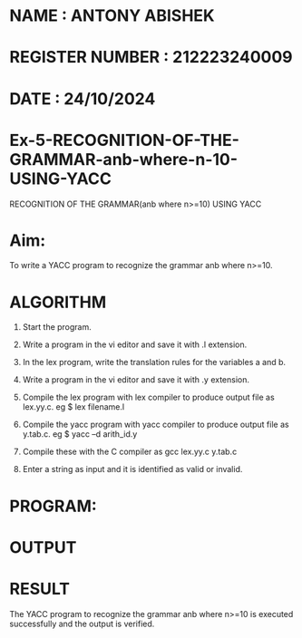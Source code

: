 # NAME : ANTONY ABISHEK 

# REGISTER NUMBER : 212223240009

# DATE : 24/10/2024

# Ex-5-RECOGNITION-OF-THE-GRAMMAR-anb-where-n-10-USING-YACC

RECOGNITION OF THE GRAMMAR(anb where n>=10) USING YACC

# Aim:

To write a YACC program to recognize the grammar anb where n>=10.

# ALGORITHM

1.	Start the program.

2.	Write a program in the vi editor and save it with .l extension.

3.	In the lex program, write the translation rules for the variables a and b.

4.	Write a program in the vi editor and save it with .y extension.

5.	Compile the lex program with lex compiler to produce output file as lex.yy.c. eg $ lex filename.l

6.	Compile the yacc program with yacc compiler to produce output file as y.tab.c. eg $ yacc –d arith_id.y

7.	Compile these with the C compiler as gcc lex.yy.c y.tab.c

8.	Enter a string as input and it is identified as valid or invalid.

# PROGRAM:
# OUTPUT
# RESULT
The YACC program to recognize the grammar anb where n>=10 is executed successfully and the output is verified.
